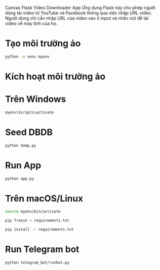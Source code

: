 Canvas Flask Video Downloader App
Ứng dụng Flask này cho phép người dùng tải video từ YouTube và Facebook thông qua việc nhập URL video. Người dùng chỉ cần nhập URL của video vào ô input và nhấn nút để tải video về máy tính của họ.

# Tạo môi trường ảo
```bash
python -m venv myenv
```
# Kích hoạt môi trường ảo
# Trên Windows
```bash
myenv\Scripts\activate
```

# Seed DBDB
```bash
python dump.py
```

# Run App
```bash
python app.py
```

# Trên macOS/Linux
```bash
source myenv/bin/activate
```

```bash
pip freeze > requirements.txt
```

```bash
pip install -r requirements.txt
```
# Run Telegram bot
```bash
python telegram_bot/runbot.py
```